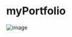 # myPortfolio
 ![image](https://github.com/Milave-kun/myPortfolio/assets/125982535/fa52de07-a9a8-4ef2-bdc2-99539093b8c5)


